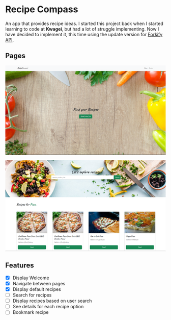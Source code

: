 # Recipe Compass

An app that provides recipe ideas. I started this project back when I started learning to code at **Kwagei**, but had a lot of struggle implementing. Now I have decided to implement it, this time using the update version for [Forkify API](https://forkify-api.herokuapp.com/v2).

## Pages

![app homepage](/src/assets/images/recipe-home.png)

![app homepage](/src/assets/images/recipe-pg.png)

## Features

- [x] Display Welcome
- [x] Navigate between pages
- [x] Display default recipes
- [ ] Search for recipes
- [ ] Display recipes based on user search
- [ ] See details for each recipe option
- [ ] Bookmark recipe
